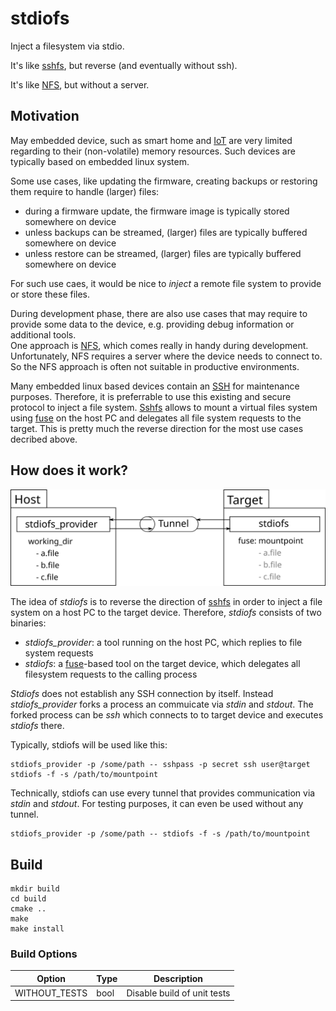 # stdiofs

Inject a filesystem via stdio.

It's like [sshfs](https://github.com/libfuse/sshfs), but reverse (and eventually without ssh).

It's like [NFS](https://en.wikipedia.org/wiki/Network_File_System), but without a server.

## Motivation

May embedded device, such as smart home and [IoT](https://en.wikipedia.org/wiki/Internet_of_things) are very limited regarding to their (non-volatile) memory resources. Such devices are typically based on embedded linux system.

Some use cases, like updating the firmware, creating backups or restoring them require to handle (larger) files:

- during a firmware update, the firmware image is typically stored somewhere on device
- unless backups can be streamed, (larger) files are typically buffered somewhere on device
- unless restore can be streamed, (larger) files are typically buffered somewhere on device

For such use caes, it would be nice to _inject_ a remote file system to provide or store these files.

During development phase, there are also use cases that may require to provide some data to the device, e.g. providing debug information or additional tools.  
One approach is [NFS](https://en.wikipedia.org/wiki/Network_File_System), which comes really in handy during development. Unfortunately, NFS requires a server where the device needs to connect to. So the NFS approach is often not suitable in productive environments.

Many embedded linux based devices contain an [SSH](https://en.wikipedia.org/wiki/Secure_Shell_Protocol) for maintenance purposes. Therefore, it is preferrable to use this existing and secure protocol to inject a file system. [Sshfs](https://github.com/libfuse/sshfs) allows to mount a virtual files system using [fuse](https://github.com/libfuse/libfuse) on the host PC and delegates all file system requests to the target. This is pretty much the reverse direction for the most use cases decribed above.


## How does it work?

![stdiofs](doc/stdiofs.svg "stdiofs")

The idea of _stdiofs_ is to reverse the direction of [sshfs](https://github.com/libfuse/sshfs) in order to inject a file system on a host PC to the target device. Therefore, _stdiofs_ consists of two binaries:

- _stdiofs_provider_: a tool running on the host PC, which replies to file system requests
- _stdiofs_: a [fuse](https://github.com/libfuse/libfuse)-based tool on the target device, which delegates all filesystem requests to the calling process

_Stdiofs_ does not establish any SSH connection by itself. Instead _stdiofs_provider_ forks a process an commuicate via _stdin_ and _stdout_. The forked process can be _ssh_ which connects to to target device and executes _stdiofs_ there.

Typically, stdiofs will be used like this:

    stdiofs_provider -p /some/path -- sshpass -p secret ssh user@target stdiofs -f -s /path/to/mountpoint

Technically, stdiofs can use every tunnel that provides communication via _stdin_ and _stdout_. For testing purposes, it can even be used without any tunnel.

    stdiofs_provider -p /some/path -- stdiofs -f -s /path/to/mountpoint

## Build

    mkdir build
    cd build
    cmake ..
    make
    make install

### Build Options

| Option        | Type | Description                 |
|---------------|------|-----------------------------|
| WITHOUT_TESTS | bool | Disable build of unit tests |


